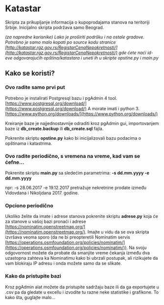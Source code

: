 # Katastar
Skripta za prikupljanje informacija o kupoprodajama stanova na teritoriji Srbije.
Inicijalno skripta podržava samo Beograd.

*(za napredne korisnike) Lako je proširiti podršku i na ostale gradove. Potrebno je samo malo kopati po source kodu stranice [http://katastar.rgz.gov.rs/RegistarCenaNepokretnosti/](http://katastar.rgz.gov.rs/RegistarCenaNepokretnosti/) gde ćete naći id-eve odgovarajućih opština/katastara i uneti ih u skripte opstine.py i main.py*

## Kako se koristi?
### Ovo radite samo prvi put
Potrebno je instalirati Postgresql bazu i pgAdmin 4 tool. [https://www.postgresql.org/download/](https://www.postgresql.org/download/)
A morate imati i python 3. [https://www.python.org/downloads/](https://www.python.org/downloads/)

Kreiranje baze je najjednostavnije odraditi kroz pgAdmin gui, importovanjem baze iz **db_create.backup** ili **db_create.sql** fajla.

Pokrenite skriptu **opstine.py** kako bi inicijalizovali bazu podacima o opštinama i katastrima.
### Ovo radite periodično, s vremena na vreme, kad vam se ćefne...
Pokrenite skriptu **main.py** sa sledećim parametrima:
**-s dd.mm.yyyy -e dd.mm.yyyy**

npr: -s 28.06.2017 -e 19.12.2017 pretražuje nekretnine prodate između Vidovdana i Nikoljdana 2017. godine.

### Opciono periodično
Ukoliko želite da imate i adrese stanova pokrenite skriptu **adrese.py** koja će za stanove u vašoj bazi pronaći i adrese [https://nominatim.openstreetmap.org/](https://nominatim.openstreetmap.org/).
Imajte u vidu da se ova skripta izvršava veoma sporo (da ne bi preopteretili Nominatim servis [https://operations.osmfoundation.org/policies/nominatim/](https://operations.osmfoundation.org/policies/nominatim/)). Na svoju odgovornost možete da probate da smanjite vreme čekanja između dva uzastopna zahteva ka Nominatimu kako bi ubrzali postupak, ali rizikujete da vam blokiraju IP adresu i onda možete samo da se slikate.

### Kako da pristupite bazi
Kroz pgAdmin alat možete da pristupite sadržaju baze ili da ga exportujete u .csv pa da gledate u excellu i izvodite tu razne neke statistike i grafikone. To kako šta, guglajte malo...
